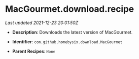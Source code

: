 # MacGourmet.download.recipe

_Last updated 2021-12-23 20:01:50Z_

- **Description**: Downloads the latest version of MacGourmet.

- **Identifier**: `com.github.homebysix.download.MacGourmet`

- **Parent Recipes**: `None`
